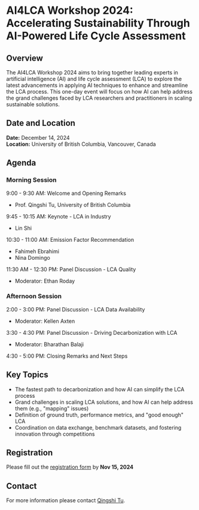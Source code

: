 # AI4LCA Workshop 2024: Accelerating Sustainability Through AI-Powered Life Cycle Assessment

## Overview
The AI4LCA Workshop 2024 aims to bring together leading experts in artificial intelligence (AI) and life cycle assessment (LCA) to explore the latest advancements in applying AI techniques to enhance and streamline the LCA process. This one-day event will focus on how AI can help address the grand challenges faced by LCA researchers and practitioners in scaling sustainable solutions.

## Date and Location
**Date:** December 14, 2024  
**Location:** University of British Columbia, Vancouver, Canada

## Agenda

### Morning Session
9:00 - 9:30 AM: Welcome and Opening Remarks
- Prof. Qingshi Tu, University of British Columbia

9:45 - 10:15 AM: Keynote - LCA in Industry
- Lin Shi

10:30 - 11:00 AM: Emission Factor Recommendation
- Fahimeh Ebrahimi
- Nina Domingo

11:30 AM - 12:30 PM: Panel Discussion - LCA Quality
- Moderator: Ethan Roday

### Afternoon Session
2:00 - 3:00 PM: Panel Discussion - LCA Data Availability
- Moderator: Kellen Axten


3:30 - 4:30 PM: Panel Discussion - Driving Decarbonization with LCA
- Moderator: Bharathan Balaji


4:30 - 5:00 PM: Closing Remarks and Next Steps

## Key Topics
- The fastest path to decarbonization and how AI can simplify the LCA process
- Grand challenges in scaling LCA solutions, and how AI can help address them (e.g., "mapping" issues)
- Definition of ground truth, performance metrics, and "good enough" LCA
- Coordination on data exchange, benchmark datasets, and fostering innovation through competitions

## Registration
Please fill out the [registration form](https://forms.gle/8oSBNVtqrfdx7soM8) by **Nov 15, 2024**

## Contact
For more information please contact [Qingshi Tu](mailto:qingshi.tu@ubc.ca).
